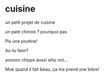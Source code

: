 # cuisine
un petit projet de cuisine

un paté chinois ? pourquoi pas 

Pis une poutine!

As-tu faim?

yooooo chipps aussi why not...

Moé quand il fait beau, ça me prend une bière!